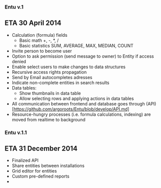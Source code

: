 ### Entu v.1
ETA 30 April 2014
---

* Calculation (formula) fields
  * Basic math +, -, *, /
  * Basic statistics SUM, AVERAGE, MAX, MEDIAN, COUNT
* Invite person to become user
* Option to ask permission (send message to owner) to Entity if access denied
* Enable select users to make changes to data structures
* Recursive access rights propagation
* Send by Email autocompletes adresses
* Indicate non-complete entities in search results
* Data tables:
  * Show thumbnails in data table
  * Allow selecting rows and applying actions in data tables
* All communication between frontend and database goes through (API)[https://github.com/argoroots/Entu/blob/develop/API.md]
* Resource-hungry processes (i.e. formula calculations, indexing) are moved from realtime to background


### Entu v.1.1
ETA 31 December 2014
---

* Finalized API
* Share entities between installations
* Grid editor for entities
* Custom pre-defined reports
* 

